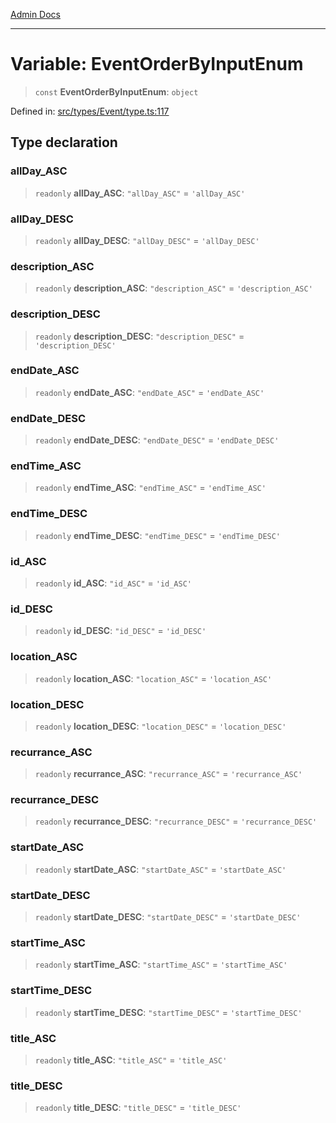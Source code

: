 [Admin Docs](/)

***

# Variable: EventOrderByInputEnum

> `const` **EventOrderByInputEnum**: `object`

Defined in: [src/types/Event/type.ts:117](https://github.com/PalisadoesFoundation/talawa-admin/blob/main/src/types/Event/type.ts#L117)

## Type declaration

### allDay\_ASC

> `readonly` **allDay\_ASC**: `"allDay_ASC"` = `'allDay_ASC'`

### allDay\_DESC

> `readonly` **allDay\_DESC**: `"allDay_DESC"` = `'allDay_DESC'`

### description\_ASC

> `readonly` **description\_ASC**: `"description_ASC"` = `'description_ASC'`

### description\_DESC

> `readonly` **description\_DESC**: `"description_DESC"` = `'description_DESC'`

### endDate\_ASC

> `readonly` **endDate\_ASC**: `"endDate_ASC"` = `'endDate_ASC'`

### endDate\_DESC

> `readonly` **endDate\_DESC**: `"endDate_DESC"` = `'endDate_DESC'`

### endTime\_ASC

> `readonly` **endTime\_ASC**: `"endTime_ASC"` = `'endTime_ASC'`

### endTime\_DESC

> `readonly` **endTime\_DESC**: `"endTime_DESC"` = `'endTime_DESC'`

### id\_ASC

> `readonly` **id\_ASC**: `"id_ASC"` = `'id_ASC'`

### id\_DESC

> `readonly` **id\_DESC**: `"id_DESC"` = `'id_DESC'`

### location\_ASC

> `readonly` **location\_ASC**: `"location_ASC"` = `'location_ASC'`

### location\_DESC

> `readonly` **location\_DESC**: `"location_DESC"` = `'location_DESC'`

### recurrance\_ASC

> `readonly` **recurrance\_ASC**: `"recurrance_ASC"` = `'recurrance_ASC'`

### recurrance\_DESC

> `readonly` **recurrance\_DESC**: `"recurrance_DESC"` = `'recurrance_DESC'`

### startDate\_ASC

> `readonly` **startDate\_ASC**: `"startDate_ASC"` = `'startDate_ASC'`

### startDate\_DESC

> `readonly` **startDate\_DESC**: `"startDate_DESC"` = `'startDate_DESC'`

### startTime\_ASC

> `readonly` **startTime\_ASC**: `"startTime_ASC"` = `'startTime_ASC'`

### startTime\_DESC

> `readonly` **startTime\_DESC**: `"startTime_DESC"` = `'startTime_DESC'`

### title\_ASC

> `readonly` **title\_ASC**: `"title_ASC"` = `'title_ASC'`

### title\_DESC

> `readonly` **title\_DESC**: `"title_DESC"` = `'title_DESC'`
